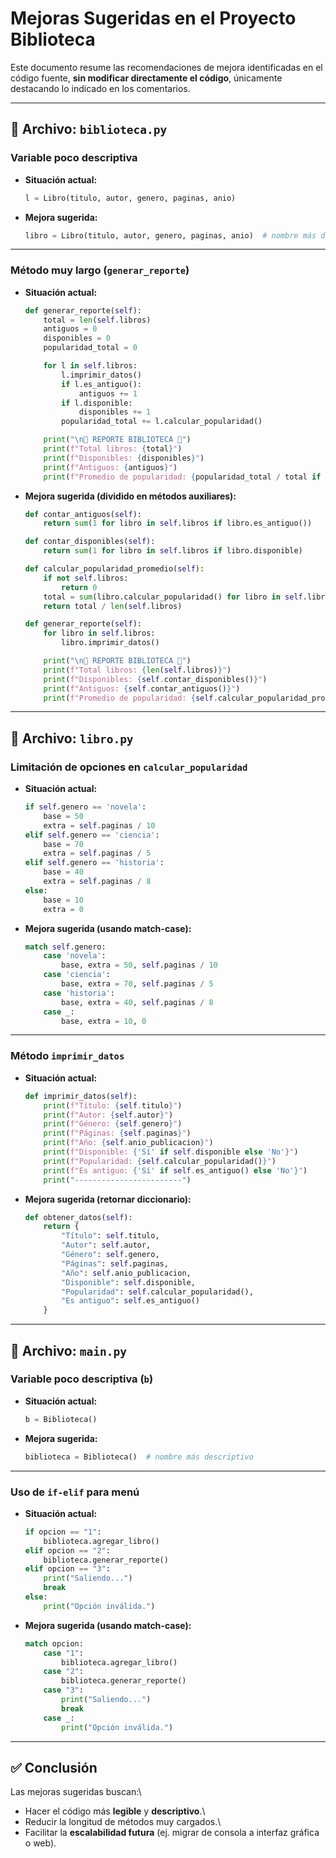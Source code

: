 # Mejoras Sugeridas en el Proyecto Biblioteca

Este documento resume las recomendaciones de mejora identificadas en el
código fuente, **sin modificar directamente el código**, únicamente
destacando lo indicado en los comentarios.

------------------------------------------------------------------------

## 📌 Archivo: `biblioteca.py`

### Variable poco descriptiva

-   **Situación actual:**

    ``` python
    l = Libro(titulo, autor, genero, paginas, anio)
    ```

-   **Mejora sugerida:**

    ``` python
    libro = Libro(titulo, autor, genero, paginas, anio)  # nombre más descriptivo
    ```

------------------------------------------------------------------------

### Método muy largo (`generar_reporte`)

-   **Situación actual:**

    ``` python
    def generar_reporte(self):
        total = len(self.libros)
        antiguos = 0
        disponibles = 0
        popularidad_total = 0

        for l in self.libros:
            l.imprimir_datos()
            if l.es_antiguo():
                antiguos += 1
            if l.disponible:
                disponibles += 1
            popularidad_total += l.calcular_popularidad()

        print("\n📖 REPORTE BIBLIOTECA 📖")
        print(f"Total libros: {total}")
        print(f"Disponibles: {disponibles}")
        print(f"Antiguos: {antiguos}")
        print(f"Promedio de popularidad: {popularidad_total / total if total > 0 else 0}")
    ```

-   **Mejora sugerida (dividido en métodos auxiliares):**

    ``` python
    def contar_antiguos(self):
        return sum(1 for libro in self.libros if libro.es_antiguo())

    def contar_disponibles(self):
        return sum(1 for libro in self.libros if libro.disponible)

    def calcular_popularidad_promedio(self):
        if not self.libros:
            return 0
        total = sum(libro.calcular_popularidad() for libro in self.libros)
        return total / len(self.libros)

    def generar_reporte(self):
        for libro in self.libros:
            libro.imprimir_datos()

        print("\n📖 REPORTE BIBLIOTECA 📖")
        print(f"Total libros: {len(self.libros)}")
        print(f"Disponibles: {self.contar_disponibles()}")
        print(f"Antiguos: {self.contar_antiguos()}")
        print(f"Promedio de popularidad: {self.calcular_popularidad_promedio()}")
    ```

------------------------------------------------------------------------

## 📌 Archivo: `libro.py`

### Limitación de opciones en `calcular_popularidad`

-   **Situación actual:**

    ``` python
    if self.genero == 'novela':
        base = 50
        extra = self.paginas / 10
    elif self.genero == 'ciencia':
        base = 70
        extra = self.paginas / 5
    elif self.genero == 'historia':
        base = 40
        extra = self.paginas / 8
    else:
        base = 10
        extra = 0
    ```

-   **Mejora sugerida (usando match-case):**

    ``` python
    match self.genero:
        case 'novela':
            base, extra = 50, self.paginas / 10
        case 'ciencia':
            base, extra = 70, self.paginas / 5
        case 'historia':
            base, extra = 40, self.paginas / 8
        case _:
            base, extra = 10, 0
    ```

------------------------------------------------------------------------

### Método `imprimir_datos`

-   **Situación actual:**

    ``` python
    def imprimir_datos(self):
        print(f"Título: {self.titulo}")
        print(f"Autor: {self.autor}")
        print(f"Género: {self.genero}")
        print(f"Páginas: {self.paginas}")
        print(f"Año: {self.anio_publicacion}")
        print(f"Disponible: {'Sí' if self.disponible else 'No'}")
        print(f"Popularidad: {self.calcular_popularidad()}")
        print(f"Es antiguo: {'Sí' if self.es_antiguo() else 'No'}")
        print("------------------------")
    ```

-   **Mejora sugerida (retornar diccionario):**

    ``` python
    def obtener_datos(self):
        return {
            "Título": self.titulo,
            "Autor": self.autor,
            "Género": self.genero,
            "Páginas": self.paginas,
            "Año": self.anio_publicacion,
            "Disponible": self.disponible,
            "Popularidad": self.calcular_popularidad(),
            "Es antiguo": self.es_antiguo()
        }
    ```

------------------------------------------------------------------------

## 📌 Archivo: `main.py`

### Variable poco descriptiva (`b`)

-   **Situación actual:**

    ``` python
    b = Biblioteca()
    ```

-   **Mejora sugerida:**

    ``` python
    biblioteca = Biblioteca()  # nombre más descriptivo
    ```

------------------------------------------------------------------------

### Uso de `if-elif` para menú

-   **Situación actual:**

    ``` python
    if opcion == "1":
        biblioteca.agregar_libro()
    elif opcion == "2":
        biblioteca.generar_reporte()
    elif opcion == "3":
        print("Saliendo...")
        break
    else:
        print("Opción inválida.")
    ```

-   **Mejora sugerida (usando match-case):**

    ``` python
    match opcion:
        case "1":
            biblioteca.agregar_libro()
        case "2":
            biblioteca.generar_reporte()
        case "3":
            print("Saliendo...")
            break
        case _:
            print("Opción inválida.")
    ```

------------------------------------------------------------------------

## ✅ Conclusión

Las mejoras sugeridas buscan:\
- Hacer el código más **legible** y **descriptivo**.\
- Reducir la longitud de métodos muy cargados.\
- Facilitar la **escalabilidad futura** (ej. migrar de consola a
interfaz gráfica o web).
